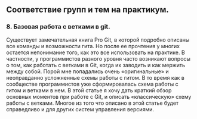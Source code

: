 ## Соответствие групп и тем на практикум.

### 8. Базовая работа с ветками в git.

Существует замечательная книга Pro Git, в которой подробно описаны все команды и возможности гита. Но после ее прочтения у многих остается непонимание того, как это все использовать на практике. В частности, у программистов разного уровня часто возникают вопросы о том, как работать с ветками в Git, когда их заводить и как мержить между собой. Порой мне попадались очень «оригинальные» и неоправданно усложненные схемы работы с гитом. В то время как в сообществе программистов уже сформировалась схема работы с гитом и ветками в нем. В этой статье я хочу дать краткий обзор основных моментов при работе с Git, и описать «классическую» схему работы с ветками. Многое из того что описано в этой статье будет справедливо и для других систем управления версиями.

